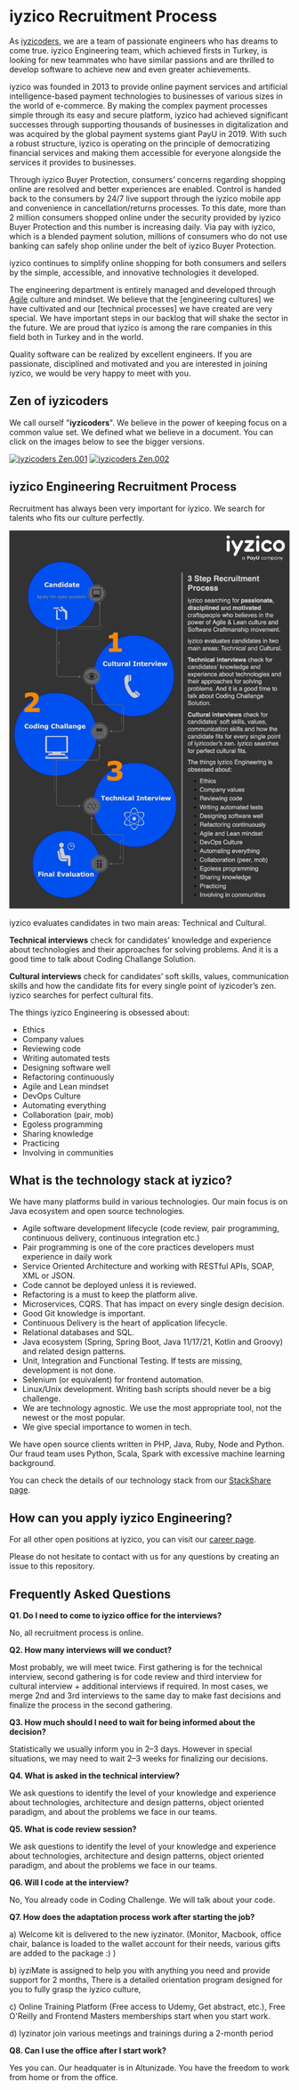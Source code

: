 # iyzico Recruitment Process

As [iyzicoders](https://www.iyzico.com/en/about-us), we are a team of passionate engineers who has dreams to come true. iyzico Engineering team, which achieved firsts in Turkey, is looking for new teammates who have similar passions and are thrilled to develop software to achieve new and even greater achievements. 

iyzico was founded in 2013 to provide online payment services and artificial intelligence-based payment technologies to businesses of various sizes in the world of e-commerce. By making the complex payment processes simple through its easy and secure platform, iyzico had achieved significant successes through supporting thousands of businesses in digitalization and was acquired by the global payment systems giant PayU in 2019. With such a robust structure, iyzico is operating on the principle of democratizing financial services and making them accessible for everyone alongside the services it provides to businesses.

Through iyzico Buyer Protection, consumers’ concerns regarding shopping online are resolved and better experiences are enabled. Control is handed back to the consumers by 24/7 live support through the iyzico mobile app and convenience in cancellation/returns processes. To this date, more than 2 million consumers shopped online under the security provided by iyzico Buyer Protection and this number is increasing daily. Via pay with iyzico, which is a blended payment solution, millions of consumers who do not use banking can safely shop online under the belt of iyzico Buyer Protection.

iyzico continues to simplify online shopping for both consumers and sellers by the simple, accessible, and innovative technologies it developed.

The engineering department is entirely managed and developed through [Agile](http://agilemanifesto.org/iso/tr/manifesto.html) culture and mindset. We believe that the [engineering cultures] we have cultivated and our [technical processes] we have created are very special. We have important steps in our backlog that will shake the sector in the future. We are proud that iyzico is among the rare companies in this field both in Turkey and in the world.

Quality software can be realized by excellent engineers. If you are passionate, disciplined and motivated and you are interested in joining iyzico, we would be very happy to meet with you. 

## Zen of iyzicoders

We call ourself "**iyzicoders**". We believe in the power of keeping focus on a common value set. We defined what we believe in a document. You can click on the images below to see the bigger versions.

[![iyzicoders Zen.001](/img/iyzicoders%20Zen.001-tb.jpeg)](/img/iyzicoders%20Zen.001.jpeg) [![iyzicoders Zen.002](/img/iyzicoders%20Zen.002-tb.jpeg)](/img/iyzicoders%20Zen.002.jpeg)

## iyzico Engineering Recruitment Process

Recruitment has always been very important for iyzico. We search for talents who fits our culture perfectly. 

![Recruitment Process](/img/iyzico_recruitment_process.jpg)

iyzico evaluates candidates in two main areas: Technical and Cultural. 

**Technical interviews** check for candidates’ knowledge and experience about technologies and their approaches for solving problems. And it is a good time to talk about Coding Challange Solution.

**Cultural interviews** check for candidates’ soft skills,  values, communication skills and how the candidate fits for every single point of iyzicoder’s zen. iyzico searches for perfect cultural fits.

The things iyzico Engineering is obsessed about: 

* Ethics
* Company values
* Reviewing code
* Writing automated tests
* Designing software well
* Refactoring continuously
* Agile and Lean mindset
* DevOps Culture
* Automating everything
* Collaboration (pair, mob)
* Egoless programming
* Sharing knowledge
* Practicing
* Involving in communities

## What is the technology stack at iyzico?

We have many platforms build in various technologies. Our main focus is on Java ecosystem and open source technologies.

* Agile software development lifecycle (code review, pair programming, continuous delivery, continuous integration etc.)
* Pair programming is one of the core practices developers must experience in daily work
* Service Oriented Architecture and working with RESTful APIs, SOAP, XML or JSON.
* Code cannot be deployed unless it is reviewed.
* Refactoring is a must to keep the platform alive.
* Microservices, CQRS. That has impact on every single design decision.
* Good Git knowledge is important.
* Continuous Delivery is the heart of application lifecycle.
* Relational databases and SQL.
* Java ecosystem (Spring, Spring Boot, Java 11/17/21, Kotlin and Groovy) and related design patterns.
* Unit, Integration and Functional Testing. If tests are missing, development is not done.
* Selenium (or equivalent) for frontend automation.
* Linux/Unix development. Writing bash scripts should never be a big challenge.
* We are technology agnostic. We use the most appropriate tool, not the newest or the most popular.
* We give special importance to women in tech. 

We have open source clients written in PHP, Java, Ruby, Node and Python. Our fraud team uses Python, Scala, Spark with excessive machine learning background.

You can check the details of our technology stack from our [StackShare page](https://stackshare.io/iyzico/development).

## How can you apply iyzico Engineering?

For all other open positions at iyzico, you can visit our [career page](https://jobs.lever.co/iyzico).

Please do not hesitate to contact with us for any questions by creating an issue to this repository.

## Frequently Asked Questions

**Q1. Do I need to come to iyzico office for the interviews?**

No, all recruitment process is online.

**Q2. How many interviews will we conduct?**

Most probably, we will meet twice. First gathering is for the technical interview, second gathering is for code review and third interview for cultural interview + additional interviews if required. In most cases, we merge 2nd and 3rd interviews to the same day to make fast decisions and finalize the process in the second gathering.

**Q3. How much should I need to wait for being informed about the decision?**

Statistically we usually inform you in 2–3 days. However in special situations, we may need to wait 2–3 weeks for finalizing our decisions.

**Q4. What is asked in the technical interview?**

We ask questions to identify the level of your knowledge and experience about technologies, architecture and design patterns, object oriented paradigm, and about the problems we face in our teams.

**Q5. What is code review session?**

We ask questions to identify the level of your knowledge and experience about technologies, architecture and design patterns, object oriented paradigm, and about the problems we face in our teams.

**Q6. Will I code at the interview?**

No, You already code in Coding Challenge. We will talk about your code.

**Q7. How does the adaptation process work after starting the job?**

a) Welcome kit is delivered to the new iyzinator. (Monitor, Macbook, office chair, balance is loaded to the wallet account for their needs, various gifts are added to the package :) )

b) iyziMate is assigned to help you with anything you need and provide support for 2 months, There is a detailed orientation program designed for you to fully grasp the iyzico culture,

c) Online Training Platform (Free access to Udemy, Get abstract, etc.), Free O'Reilly and Frontend Masters memberships start when you start work.

d) Iyzinator join various meetings and trainings during a 2-month period

**Q8. Can I use the office after I start work?**

Yes you can. Our headquater is in Altunizade. You have the freedom to work from home or from the office.




